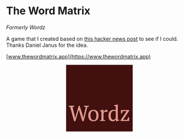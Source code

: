 # The Word Matrix

_Formerly Wordz_

A game that I created based on [this hacker news post](https://news.ycombinator.com/item?id=22422347) to see if I could. Thanks Daniel Janus for the idea.

[www.thewordmatrix.app](https://www.thewordmatrix.app)

<div align="center"><img src="apple-touch-icon.png"></img></div>
